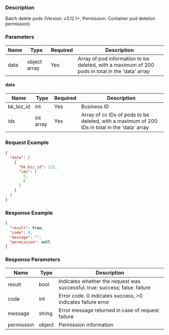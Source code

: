 ### Description

Batch delete pods (Version: v3.12.1+, Permission: Container pod deletion permission)

### Parameters

| Name | Type         | Required | Description                                                                                     |
|------|--------------|----------|-------------------------------------------------------------------------------------------------|
| data | object array | Yes      | Array of pod information to be deleted, with a maximum of 200 pods in total in the 'data' array |

#### data

| Name      | Type      | Required | Description                                                                                   |
|-----------|-----------|----------|-----------------------------------------------------------------------------------------------|
| bk_biz_id | int       | Yes      | Business ID                                                                                   |
| ids       | int array | Yes      | Array of cc IDs of pods to be deleted, with a maximum of 200 IDs in total in the 'data' array |

### Request Example

```json
{
  "data": [
    {
      "bk_biz_id": 123,
      "ids": [
        5,
        6
      ]
    }
  ]
}
```

### Response Example

```json
{
  "result": true,
  "code": 0,
  "message": "",
  "permission": null
}
```

### Response Parameters

| Name       | Type   | Description                                                                 |
|------------|--------|-----------------------------------------------------------------------------|
| result     | bool   | Indicates whether the request was successful. true: success; false: failure |
| code       | int    | Error code. 0 indicates success, >0 indicates failure error                 |
| message    | string | Error message returned in case of request failure                           |
| permission | object | Permission information                                                      |
